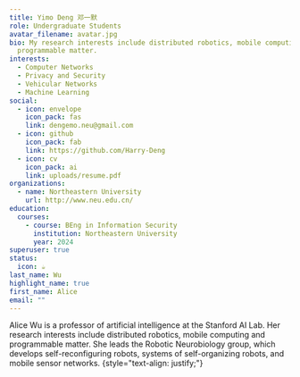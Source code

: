 ```yaml
---
title: Yimo Deng 邓一默
role: Undergraduate Students
avatar_filename: avatar.jpg
bio: My research interests include distributed robotics, mobile computing and
  programmable matter.
interests:
  - Computer Networks
  - Privacy and Security
  - Vehicular Networks
  - Machine Learning
social:
  - icon: envelope
    icon_pack: fas
    link: dengemo.neu@gmail.com
  - icon: github
    icon_pack: fab
    link: https://github.com/Harry-Deng
  - icon: cv
    icon_pack: ai
    link: uploads/resume.pdf
organizations:
  - name: Northeastern University
    url: http://www.neu.edu.cn/
education:
  courses:
    - course: BEng in Information Security
      institution: Northeastern University
      year: 2024
superuser: true
status:
  icon: ☕️
last_name: Wu
highlight_name: true
first_name: Alice
email: ""
---
```


Alice Wu is a professor of artificial intelligence at the Stanford AI Lab. Her research interests include distributed robotics, mobile computing and programmable matter. She leads the Robotic Neurobiology group, which develops self-reconfiguring robots, systems of self-organizing robots, and mobile sensor networks.
{style="text-align: justify;"}

